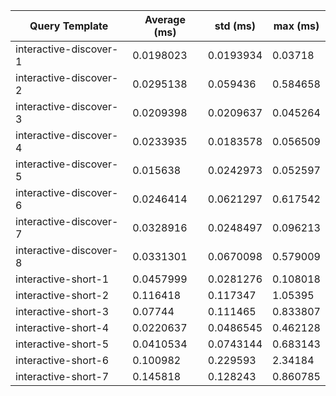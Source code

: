 | Query Template         |   Average (ms) |   std (ms) |   max (ms) |
|------------------------|----------------|------------|------------|
| interactive-discover-1 |      0.0198023 |  0.0193934 |   0.03718  |
| interactive-discover-2 |      0.0295138 |  0.059436  |   0.584658 |
| interactive-discover-3 |      0.0209398 |  0.0209637 |   0.045264 |
| interactive-discover-4 |      0.0233935 |  0.0183578 |   0.056509 |
| interactive-discover-5 |      0.015638  |  0.0242973 |   0.052597 |
| interactive-discover-6 |      0.0246414 |  0.0621297 |   0.617542 |
| interactive-discover-7 |      0.0328916 |  0.0248497 |   0.096213 |
| interactive-discover-8 |      0.0331301 |  0.0670098 |   0.579009 |
| interactive-short-1    |      0.0457999 |  0.0281276 |   0.108018 |
| interactive-short-2    |      0.116418  |  0.117347  |   1.05395  |
| interactive-short-3    |      0.07744   |  0.111465  |   0.833807 |
| interactive-short-4    |      0.0220637 |  0.0486545 |   0.462128 |
| interactive-short-5    |      0.0410534 |  0.0743144 |   0.683143 |
| interactive-short-6    |      0.100982  |  0.229593  |   2.34184  |
| interactive-short-7    |      0.145818  |  0.128243  |   0.860785 |